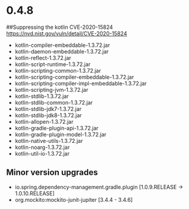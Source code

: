 # 0.4.8

##Suppressing the kotlin CVE-2020-15824
https://nvd.nist.gov/vuln/detail/CVE-2020-15824
- kotlin-compiler-embeddable-1.3.72.jar
- kotlin-daemon-embeddable-1.3.72.jar
- kotlin-reflect-1.3.72.jar
- kotlin-script-runtime-1.3.72.jar
- kotlin-scripting-common-1.3.72.jar
- kotlin-scripting-compiler-embeddable-1.3.72.jar
- kotlin-scripting-compiler-impl-embeddable-1.3.72.jar
- kotlin-scripting-jvm-1.3.72.jar
- kotlin-stdlib-1.3.72.jar
- kotlin-stdlib-common-1.3.72.jar
- kotlin-stdlib-jdk7-1.3.72.jar
- kotlin-stdlib-jdk8-1.3.72.jar
- kotlin-allopen-1.3.72.jar
- kotlin-gradle-plugin-api-1.3.72.jar
- kotlin-gradle-plugin-model-1.3.72.jar
- kotlin-native-utils-1.3.72.jar
- kotlin-noarg-1.3.72.jar
- kotlin-util-io-1.3.72.jar


## Minor version upgrades

- io.spring.dependency-management.gradle.plugin [1.0.9.RELEASE -> 1.0.10.RELEASE]
- org.mockito:mockito-junit-jupiter [3.4.4 - 3.4.6]
